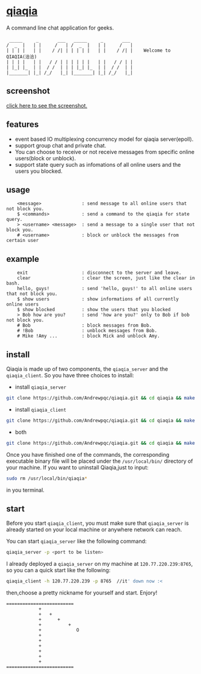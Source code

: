 # [qiaqia](https://github.com/Andrewpqc/qiaqia)
A command line chat application for geeks.
```
 _____     _       ___   _____     _       ___             　　　　　　　　　　　　
/  _  |   | |     /   | /  _  |   | |     /   |            
| | | |   | |    / /| | | | | |   | |    / /| |    Welcome to QIAQIA(洽洽)
| | | |   | |   / / | | | | | |   | |   / / | |   
| |_| |_  | |  / /  | | | |_| |_  | |  / /  | |
|_______| |_| /_/   |_| |_______| |_| /_/   |_|
```
## screenshot
[click here to see the screenshot.](http://static.muxixyz.com/render1533018635013.gif)
## features
+ event based IO multiplexing concurrency model for qiaqia server(epoll).
+ support group chat and private chat.
+ You can choose to receive or not receive messages from specific online users(block or unblock).
+ support state query such as infomations of all online users and the users you blocked.

## usage
```
    <message>               : send message to all online users that not block you.
    $ <commands>            : send a command to the qiaqia for state query.
    > <username> <message>  : send a message to a single user that not block you.
    # <username>            : block or unblock the messages from certain user 
```

## example
```
    exit                    : disconnect to the server and leave.
    clear                   : clear the screen, just like the clear in bash.
    hello, guys!            : send 'hello, guys!' to all online users that not block you.
    $ show users            : show informations of all currently online users
    $ show blocked          : show the users that you blocked
    > Bob how are you?      : send 'how are you?' only to Bob if bob not block you.
    # Bob                   : block messages from Bob.
    # !Bob                  : unblock messages from Bob.
    # Mike !Amy ...         : block Mick and unblock Amy.
```
## install
Qiaqia is made up of two components, the `qiaqia_server` and the `qiaqia_client`. So you have three choices to install:
+ install `qiaqia_server`
``` bash
git clone https://github.com/Andrewpqc/qiaqia.git && cd qiaqia && make server && sudo make install
```
+ install `qiaqia_client`
``` bash
git clone https://github.com/Andrewpqc/qiaqia.git && cd qiaqia && make client && sudo make install
```

+ both
``` bash
git clone https://github.com/Andrewpqc/qiaqia.git && cd qiaqia && make && sudo make install
```
Once you have finished one of the commands, the corresponding executable binary file will be placed under the `/usr/local/bin/` directory of your machine. If you want to uninstall Qiaqia,just to input: 
``` bash
sudo rm /usr/local/bin/qiaqia*
```
in you terminal.

## start
Before you start `qiaqia_client`, you must make sure that `qiaqia_server` is already started on your local machine or anywhere network can reach.

You can start `qiaqia_server` like the following command:
``` bash
qiaqia_server -p <port to be listen>
```
I already deployed a `qiaqia_server` on my machine at `120.77.220.239:8765`, so you can a quick start like the following:
``` bash
qiaqia_client -h 120.77.220.239 -p 8765  //it' down now :<
```
then,choose a pretty nickname for yourself and start. Enjory!
```
=========================
            +     
            +   +
            +      +
            +          +
            +             O 
            +
            +
            +
            +
            +
            +
=========================
```
